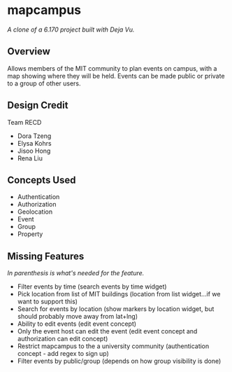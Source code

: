 # mapcampus

*A clone of a 6.170 project built with Deja Vu.*

## Overview
Allows members of the MIT community to plan events on campus, with a map showing where they will be held.
Events can be made public or private to a group of other users.

## Design Credit
Team RECD
- Dora Tzeng
- Elysa Kohrs
- Jisoo Hong
- Rena Liu


## Concepts Used
- Authentication
- Authorization
- Geolocation
- Event
- Group
- Property

## Missing Features
*In parenthesis is what's needed for the feature.*
- Filter events by time (search events by time widget)
- Pick location from list of MIT buildings (location from list widget…if we want to support this)
- Search for events by location (show markers by location widget, but should probably move away from lat+lng)
- Ability to edit events (edit event concept)
- Only the event host can edit the event (edit event concept and authorization can edit concept)
- Restrict mapcampus to the a university community (authentication concept - add regex to sign up)
- Filter events by public/group (depends on how group visibility is done)
